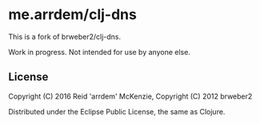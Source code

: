 # me.arrdem/clj-dns

This is a fork of brweber2/clj-dns.

Work in progress. Not intended for use by anyone else.

## License

Copyright (C) 2016 Reid 'arrdem' McKenzie,
Copyright (C) 2012 brweber2

Distributed under the Eclipse Public License, the same as Clojure.
